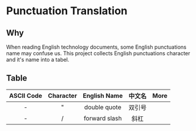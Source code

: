 # Punctuation Translation

## Why
When reading English technology documents, some English punctuations name may confuse us. This project collects English punctuations character and it's name into a tabel.

## Table

| ASCII Code | Character | English Name | 中文名 | More |
| :-: | :-: | :-: | :-: | :-: |
| - | " | double quote | 双引号 | |
| - | / | forward slash | 斜杠 | |
